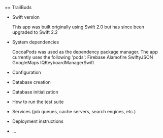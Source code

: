 == TrailBuds

* Swift version

  This app was built originally using Swift 2.0 but has since been upgraded to Swift 2.2

* System dependencies

  CocoaPods was used as the dependency package manager.
  The app currently uses the following 'pods':
  Firebase
	Alamofire
	SwiftyJSON
	GoogleMaps
	IQKeyboardManagerSwift

* Configuration

* Database creation

* Database initialization

* How to run the test suite

* Services (job queues, cache servers, search engines, etc.)

* Deployment instructions

* ...


